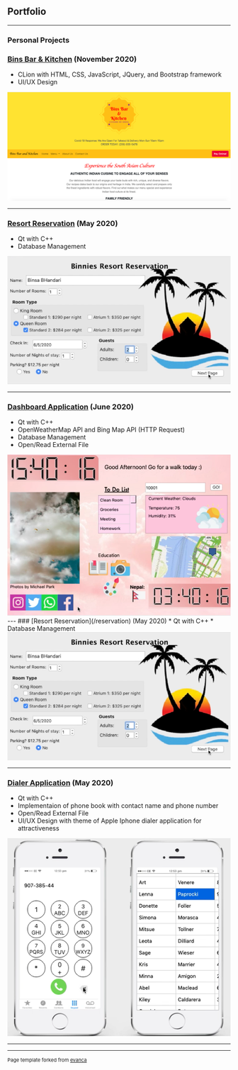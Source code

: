## Portfolio

---

### Personal Projects 

### [Bins Bar & Kitchen](/binsbar&k) (November 2020)
* CLion with HTML, CSS, JavaScript, JQuery, and Bootstrap framework
* UI/UX Design

<img src="images/binsbar.png?raw=true"/>

---
### [Resort Reservation](/resortreservation) (May 2020)
* Qt with C++
* Database Management

<img src="images/HR window.png?raw=true"/>

---
### [Dashboard Application](/dashboard) (June 2020)
* Qt with C++
* OpenWeatherMap API and Bing Map API (HTTP Request)
* Database Management
* Open/Read External File

<img src="images/dashboard.png?raw=true"/>
---
### [Resort Reservation](/reservation) (May 2020)
* Qt with C++
* Database Management

<img src="images/HR window.png?raw=true"/>

---
### [Dialer Application](http://example.com/) (May 2020)
* Qt with C++
*	Implementaion of phone book with contact name and phone number
* Open/Read External File
*	UI/UX Design with theme of Apple Iphone dialer application for attractiveness

<img src="images/dialer.png?raw=true"/>

---



---
<p style="font-size:11px">Page template forked from <a href="https://github.com/evanca/quick-portfolio">evanca</a></p>
<!-- Remove above link if you don't want to attibute -->

